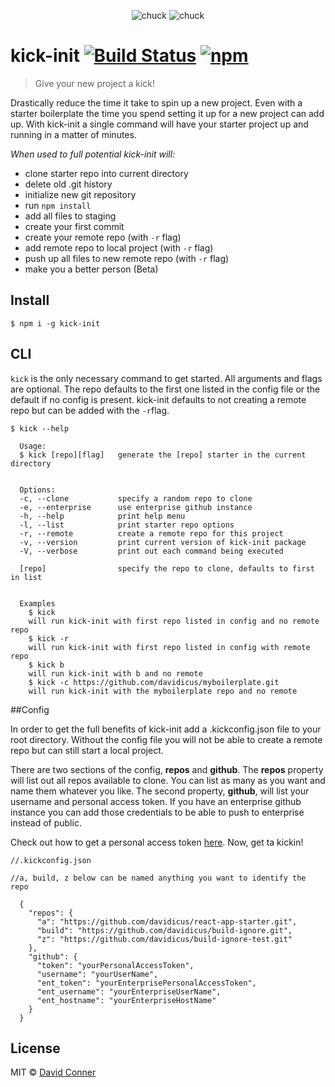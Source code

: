 <div align="center">

![chuck](https://s3-us-west-2.amazonaws.com/s.cdpn.io/65463/chuck.png) ![chuck](https://s3-us-west-2.amazonaws.com/s.cdpn.io/65463/chuck.png)

</div>

# kick-init [![Build Status](https://travis-ci.org/davidicus/kick-init.svg?branch=master)](https://travis-ci.org/davidicus/kick-init) [![npm](https://img.shields.io/npm/dt/kick-init.svg)]()

> Give your new project a kick!

Drastically reduce the time it take to spin up a new project. Even with a starter boilerplate the time you spend setting it up for a new project can add up. With kick-init a single command will have your starter project up and running in a matter of minutes.

_When used to full potential kick-init will:_

- clone starter repo into current directory
- delete old .git history
- initialize new git repository
- run `npm install`
- add all files to staging
- create your first commit
- create your remote repo (with `-r` flag)
- add remote repo to local project (with `-r` flag)
- push up all files to new remote repo (with `-r` flag)
- make you a better person (Beta)

## Install

```
$ npm i -g kick-init
```

## CLI

`kick` is the only necessary command to get started. All arguments and flags are optional. The repo defaults to the first one listed in the config file or the default if no config is present. kick-init defaults to not creating a remote repo but can be added with the `-r`flag.

```
$ kick --help

  Usage:
  $ kick [repo][flag]   generate the [repo] starter in the current directory


  Options:
  -c, --clone           specify a random repo to clone
  -e, --enterprise      use enterprise github instance
  -h, --help            print help menu
  -l, --list            print starter repo options
  -r, --remote          create a remote repo for this project
  -v, --version         print current version of kick-init package
  -V, --verbose         print out each command being executed

  [repo]                specify the repo to clone, defaults to first in list


  Examples
    $ kick
    will run kick-init with first repo listed in config and no remote repo
    $ kick -r
    will run kick-init with first repo listed in config with remote repo
    $ kick b
    will run kick-init with b and no remote
    $ kick -c https://github.com/davidicus/myboilerplate.git
    will run kick-init with the myboilerplate repo and no remote
```

##Config

In order to get the full benefits of kick-init add a .kickconfig.json file to your root directory. Without the config file you will not be able to create a remote repo but can still start a local project.

There are two sections of the config, **repos** and **github**. The **repos** property will list out all repos available to clone. You can list as many as you want and name them whatever you like. The second property, **github**, will list your username and personal access token. If you have an enterprise github instance you can add those credentials to be able to push to enterprise instead of public.

Check out how to get a personal access token [here](https://help.github.com/articles/creating-a-personal-access-token-for-the-command-line/). Now, get ta kickin!

```
//.kickconfig.json

//a, build, z below can be named anything you want to identify the repo

  {
    "repos": {
      "a": "https://github.com/davidicus/react-app-starter.git",
      "build": "https://github.com/davidicus/build-ignore.git",
      "z": "https://github.com/davidicus/build-ignore-test.git"
    },
    "github": {
      "token": "yourPersonalAccessToken",
      "username": "yourUserName",
      "ent_token": "yourEnterprisePersonalAccessToken",
      "ent_username": "yourEnterpriseUserName",
      "ent_hostname": "yourEnterpriseHostName"
    }
  }
```

## License

MIT © [David Conner](http://david-conner.com)
